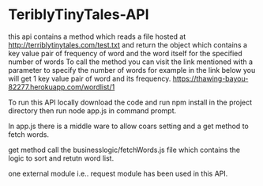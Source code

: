 # TeriblyTinyTales-API
this api contains a method which reads a file hosted at http://terriblytinytales.com/test.txt and return the object which contains a key value pair of frequency of word and the word itself for the specified number of words
To call the method you can visit the link mentioned with a parameter to specify the number of words for example in the link below you will get 1 key value pair of word and its frequency.
https://thawing-bayou-82277.herokuapp.com/wordlist/1

To run this API locally download the code and run npm install in the project directory then run node app.js in command prompt.

In app.js there is a middle ware to allow coars setting and a get method to fetch words.

get method call the businesslogic/fetchWords.js file which contains the logic to sort and retutn word list.

one external module i.e.. request module has been used in this API. 
